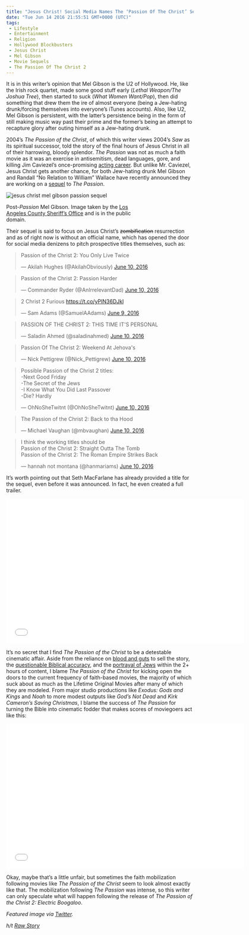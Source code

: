 ```yaml
---
title: "Jesus Christ! Social Media Names The ‘Passion Of The Christ’ Sequel (VIDEO)"
date: "Tue Jun 14 2016 21:55:51 GMT+0000 (UTC)"
tags: 
 - Lifestyle
 - Entertainment
 - Religion
 - Hollywood Blockbusters
 - Jesus Christ
 - Mel Gibson
 - Movie Sequels
 - The Passion Of The Christ 2
---
```

<p>It is in this writer&#x2019;s opinion that Mel Gibson is the U2 of Hollywood. He, like the Irish rock quartet, made some good stuff early (<em>Lethal Weapon/The Joshua Tree</em>), then started to suck (<em>What Women Want/Pop</em>), then did something that drew them the ire of almost everyone (being a Jew-hating drunk/forcing themselves into everyone&#x2019;s iTunes accounts). Also, like U2, Mel Gibson is persistent, with the latter&#x2019;s persistence being in the form of still making music way past their prime and the former&#x2019;s being an attempt to recapture glory after outing himself as a Jew-hating drunk.</p><p><!-- Quick Adsense WordPress Plugin: http://quicksense.net/ --></p><p>2004&#x2019;s&#xA0;<em>The Passion of the Christ</em>,&#xA0;of which this writer views 2004&#x2019;s&#xA0;<em>Saw&#xA0;</em>as its spiritual successor, told the story of the final hours of Jesus Christ in all of their harrowing, bloody splendor.&#xA0;<em>The Passion&#xA0;</em>was not as much a faith movie as it was an exercise in antisemitism, dead languages, gore, and killing Jim Caviezel&#x2019;s once-promising <a href="https://www.theguardian.com/film/2011/may/03/jim-caviezel-passion-of-the-christ" onclick="__gaTracker(&apos;send&apos;, &apos;event&apos;, &apos;outbound-article&apos;, &apos;https://www.theguardian.com/film/2011/may/03/jim-caviezel-passion-of-the-christ&apos;, &apos;acting career&apos;);">acting career</a>. But unlike Mr. Caviezel, Jesus Christ gets another chance, for both Jew-hating drunk Mel Gibson and Randall &#x201C;No Relation to William&#x201D; Wallace have recently announced they are working on a <a href="http://www.nydailynews.com/entertainment/movies/mel-gibson-working-passion-christ-sequel-article-1.2667969" onclick="__gaTracker(&apos;send&apos;, &apos;event&apos;, &apos;outbound-article&apos;, &apos;http://www.nydailynews.com/entertainment/movies/mel-gibson-working-passion-christ-sequel-article-1.2667969&apos;, &apos;sequel&apos;);">sequel</a> to&#xA0;<em>The Passion</em>.</p><div id="attachment_137205" style="width: 360px" class="wp-caption aligncenter"><img class="size-medium wp-image-137205" src="//i1.wp.com/cdn.liberalamerica.org/wp-content/uploads/2016/06/Mel_Gibson_taken_July-28-2006-350x435.jpg?resize=350%2C435" alt="jesus christ mel gibson passion sequel" srcset="//cdn.liberalamerica.org/wp-content/uploads/2016/06/Mel_Gibson_taken_July-28-2006.jpg 350w, //cdn.liberalamerica.org/wp-content/uploads/2016/06/Mel_Gibson_taken_July-28-2006.jpg 64w, //cdn.liberalamerica.org/wp-content/uploads/2016/06/Mel_Gibson_taken_July-28-2006.jpg 450w" sizes="(max-width: 350px) 100vw, 350px" data-recalc-dims="1">
<p class="wp-caption-text">Post-<em>Passion</em> Mel Gibson. Image taken by the <a href="https://commons.wikimedia.org/wiki/File:Mel_Gibson_taken_July-28-2006.jpg" onclick="__gaTracker(&apos;send&apos;, &apos;event&apos;, &apos;outbound-article&apos;, &apos;https://commons.wikimedia.org/wiki/File:Mel_Gibson_taken_July-28-2006.jpg&apos;, &apos;Los Angeles County Sheriff\&apos;s Office&apos;);">Los Angeles County Sheriff&#x2019;s Office</a> and is in the public domain.</p>
</div><p>Their sequel is said to focus on Jesus Christ&#x2019;s <del>zombification</del> resurrection and as of right now is without an official name, which has opened the door for social media denizens to pitch prospective titles themselves, such as:</p><blockquote class="twitter-tweet" data-width="500"><p lang="en" dir="ltr">Passion of the Christ 2: You Only Live Twice</p>
<p>&#x2014; Akilah Hughes (@AkilahObviously) <a href="https://twitter.com/AkilahObviously/status/741101597233713153" onclick="__gaTracker(&apos;send&apos;, &apos;event&apos;, &apos;outbound-article&apos;, &apos;https://twitter.com/AkilahObviously/status/741101597233713153&apos;, &apos;June 10, 2016&apos;);">June 10, 2016</a></p></blockquote><p><script async src="//platform.twitter.com/widgets.js" charset="utf-8"></script></p><blockquote class="twitter-tweet" data-width="500"><p lang="en" dir="ltr">Passion of the Christ 2: Passion Harder</p>
<p>&#x2014; Commander Ryder (@AnIrrelevantDad) <a href="https://twitter.com/AnIrrelevantDad/status/741266885715595264" onclick="__gaTracker(&apos;send&apos;, &apos;event&apos;, &apos;outbound-article&apos;, &apos;https://twitter.com/AnIrrelevantDad/status/741266885715595264&apos;, &apos;June 10, 2016&apos;);">June 10, 2016</a></p></blockquote><p><script async src="//platform.twitter.com/widgets.js" charset="utf-8"></script></p><blockquote class="twitter-tweet" data-width="500"><p lang="en" dir="ltr">2 Christ 2 Furious <a href="https://t.co/yPIN36DJkl" onclick="__gaTracker(&apos;send&apos;, &apos;event&apos;, &apos;outbound-article&apos;, &apos;https://t.co/yPIN36DJkl&apos;, &apos;https://t.co/yPIN36DJkl&apos;);">https://t.co/yPIN36DJkl</a></p>
<p>&#x2014; Sam Adams (@SamuelAAdams) <a href="https://twitter.com/SamuelAAdams/status/741056448180936705" onclick="__gaTracker(&apos;send&apos;, &apos;event&apos;, &apos;outbound-article&apos;, &apos;https://twitter.com/SamuelAAdams/status/741056448180936705&apos;, &apos;June 9, 2016&apos;);">June 9, 2016</a></p></blockquote><p><script async src="//platform.twitter.com/widgets.js" charset="utf-8"></script></p><blockquote class="twitter-tweet" data-width="500"><p lang="en" dir="ltr">PASSION OF THE CHRIST 2: THIS TIME IT&apos;S PERSONAL</p>
<p>&#x2014; Saladin Ahmed (@saladinahmed) <a href="https://twitter.com/saladinahmed/status/741099925040029696" onclick="__gaTracker(&apos;send&apos;, &apos;event&apos;, &apos;outbound-article&apos;, &apos;https://twitter.com/saladinahmed/status/741099925040029696&apos;, &apos;June 10, 2016&apos;);">June 10, 2016</a></p></blockquote><p><script async src="//platform.twitter.com/widgets.js" charset="utf-8"></script></p><blockquote class="twitter-tweet" data-width="500"><p lang="en" dir="ltr">Passion Of The Christ 2: Weekend At Jehova&apos;s</p>
<p>&#x2014; Nick Pettigrew (@Nick_Pettigrew) <a href="https://twitter.com/Nick_Pettigrew/status/741267509274411008" onclick="__gaTracker(&apos;send&apos;, &apos;event&apos;, &apos;outbound-article&apos;, &apos;https://twitter.com/Nick_Pettigrew/status/741267509274411008&apos;, &apos;June 10, 2016&apos;);">June 10, 2016</a></p></blockquote><p><script async src="//platform.twitter.com/widgets.js" charset="utf-8"></script></p><blockquote class="twitter-tweet" data-width="500"><p lang="en" dir="ltr">Possible Passion of the Christ 2 titles:<br>-Next Good Friday<br>-The Secret of the Jews<br>-I Know What You Did Last Passover<br>-Die? Hardly</p>
<p>&#x2014; OhNoSheTwitnt (@OhNoSheTwitnt) <a href="https://twitter.com/OhNoSheTwitnt/status/741203778179846144" onclick="__gaTracker(&apos;send&apos;, &apos;event&apos;, &apos;outbound-article&apos;, &apos;https://twitter.com/OhNoSheTwitnt/status/741203778179846144&apos;, &apos;June 10, 2016&apos;);">June 10, 2016</a></p></blockquote><p><script async src="//platform.twitter.com/widgets.js" charset="utf-8"></script></p><blockquote class="twitter-tweet" data-width="500"><p lang="en" dir="ltr">The Passion of the Christ 2: Back to tha Hood</p>
<p>&#x2014; Michael Vaughan (@mbvaughan) <a href="https://twitter.com/mbvaughan/status/741266440704163844" onclick="__gaTracker(&apos;send&apos;, &apos;event&apos;, &apos;outbound-article&apos;, &apos;https://twitter.com/mbvaughan/status/741266440704163844&apos;, &apos;June 10, 2016&apos;);">June 10, 2016</a></p></blockquote><p><script async src="//platform.twitter.com/widgets.js" charset="utf-8"></script></p><blockquote class="twitter-tweet" data-width="500"><p lang="en" dir="ltr">I think the working titles should be<br>Passion of the Christ 2: Straight Outta The Tomb<br>Passion of the Christ 2: The Roman Empire Strikes Back</p>
<p>&#x2014; hannah not montana (@hanmariams) <a href="https://twitter.com/hanmariams/status/741108411635367938" onclick="__gaTracker(&apos;send&apos;, &apos;event&apos;, &apos;outbound-article&apos;, &apos;https://twitter.com/hanmariams/status/741108411635367938&apos;, &apos;June 10, 2016&apos;);">June 10, 2016</a></p></blockquote><p><script async src="//platform.twitter.com/widgets.js" charset="utf-8"></script></p><p>It&#x2019;s worth pointing out that Seth MacFarlane has already provided a title for the sequel, even before it was announced. In fact, he even created a full trailer.</p><p><span class="embed-youtube" style="text-align:center; display: block;"><iframe class="youtube-player" type="text/html" width="640" height="390" src="//www.youtube.com/embed/Wuc5j_d-q6Y?version=3&amp;rel=1&amp;fs=1&amp;autohide=2&amp;showsearch=0&amp;showinfo=1&amp;iv_load_policy=1&amp;wmode=transparent" allowfullscreen="true" style="border:0;"></iframe></span></p><p>It&#x2019;s no secret that I find&#xA0;<em>The Passion of the Christ&#xA0;</em>to be a detestable cinematic affair. Aside from the reliance on <a href="https://www.theguardian.com/film/2004/feb/29/melgibson.markkermode" onclick="__gaTracker(&apos;send&apos;, &apos;event&apos;, &apos;outbound-article&apos;, &apos;https://www.theguardian.com/film/2004/feb/29/melgibson.markkermode&apos;, &apos;blood and guts&apos;);">blood and guts</a> to sell the story, the <a href="http://jdlarsenmn.tripod.com/passion_problems.htm" onclick="__gaTracker(&apos;send&apos;, &apos;event&apos;, &apos;outbound-article&apos;, &apos;http://jdlarsenmn.tripod.com/passion_problems.htm&apos;, &apos;questionable Biblical accuracy&apos;);">questionable Biblical accuracy</a>, and the <a href="http://www.unomaha.edu/jrf/2004Symposium/Pawlikowski.htm" onclick="__gaTracker(&apos;send&apos;, &apos;event&apos;, &apos;outbound-article&apos;, &apos;http://www.unomaha.edu/jrf/2004Symposium/Pawlikowski.htm&apos;, &apos;portrayal of Jews&apos;);">portrayal of Jews</a> within the 2+ hours of content, I blame&#xA0;<em>The Passion of the Christ&#xA0;</em>for kicking open the doors to the current frequency of faith-based movies, the majority of which suck about as much as the Lifetime Original Movies after many of which they are modeled. From major studio productions like&#xA0;<em>Exodus: Gods and Kings&#xA0;</em>and&#xA0;<em>Noah</em> to more modest outputs like&#xA0;<em>God&#x2019;s Not Dead</em> and&#xA0;<em>Kirk Cameron&#x2019;s Saving Christmas</em>, I blame the success of&#xA0;<em>The Passion&#xA0;</em>for turning the Bible into cinematic fodder that makes scores of moviegoers act like this:</p><p><span class="embed-youtube" style="text-align:center; display: block;"><iframe class="youtube-player" type="text/html" width="640" height="390" src="//www.youtube.com/embed/eUeUM01UKsA?version=3&amp;rel=1&amp;fs=1&amp;autohide=2&amp;showsearch=0&amp;showinfo=1&amp;iv_load_policy=1&amp;wmode=transparent" allowfullscreen="true" style="border:0;"></iframe></span></p><p>Okay, maybe that&#x2019;s a little unfair, but sometimes the faith mobilization following movies like&#xA0;<em>The Passion of the Christ&#xA0;</em>seem to look almost exactly like that. The mobilization following&#xA0;<em>The Passion&#xA0;</em>was intense, so this writer can only speculate what will happen following the release of&#xA0;<em>The Passion of the Christ 2: Electric Boogaloo</em>.</p><p><!-- Quick Adsense WordPress Plugin: http://quicksense.net/ --></p><p><em>Featured image via <a href="https://twitter.com/SkipLicker/status/741230984037830656/photo/1?ref_src=twsrc%5Etfw" onclick="__gaTracker(&apos;send&apos;, &apos;event&apos;, &apos;outbound-article&apos;, &apos;https://twitter.com/SkipLicker/status/741230984037830656/photo/1?ref_src=twsrc%5Etfw&apos;, &apos;Twitter&apos;);">Twitter</a>.</em></p><p><em>h/t <a href="http://www.rawstory.com/2016/06/jesus-is-back-and-this-time-its-personal-internet-hammers-mel-gibson-passion-sequel/" onclick="__gaTracker(&apos;send&apos;, &apos;event&apos;, &apos;outbound-article&apos;, &apos;http://www.rawstory.com/2016/06/jesus-is-back-and-this-time-its-personal-internet-hammers-mel-gibson-passion-sequel/&apos;, &apos;Raw Story&apos;);">Raw Story</a></em></p><div style="font-size:0px;height:0px;line-height:0px;margin:0;padding:0;clear:both"></div>
